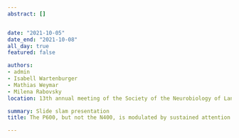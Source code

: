 ```yaml
---
abstract: []


date: "2021-10-05"
date_end: "2021-10-08"
all_day: true
featured: false

authors:
- admin
- Isabell Wartenburger
- Mathias Weymar
- Milena Rabovsky
location: 13th annual meeting of the Society of the Neurobiology of Language (virtual)

summary: Slide slam presentation
title: The P600, but not the N400, is modulated by sustained attention

---
```


